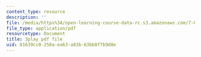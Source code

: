 ```yaml
---
content_type: resource
description: ''
file: /media/https%3A/open-learning-course-data-rc.s3.amazonaws.com/7-05-general-biochemistry-spring-2020/81639cc0250aea63a83b63bb0f7b9d8e_xxydY73V9bQ.pdf
file_type: application/pdf
resourcetype: Document
title: 3play pdf file
uid: 81639cc0-250a-ea63-a83b-63bb0f7b9d8e
---
```

